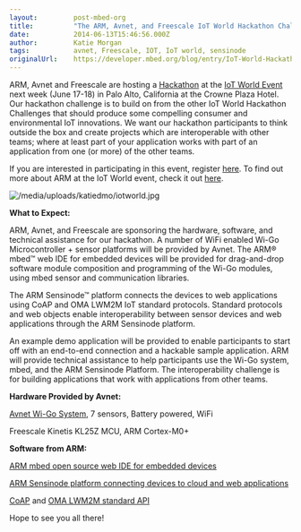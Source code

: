 ```yaml
---
layout:         post-mbed-org
title:          "The ARM, Avnet, and Freescale IoT World Hackathon Challenge"
date:           2014-06-13T15:46:56.000Z
author:         Katie Morgan
tags:           avnet, Freescale, IOT, IoT world, sensinode
originalUrl:    https://developer.mbed.org/blog/entry/IoT-World-Hackathon-Challenge-2014/
---
```


<p>ARM, Avnet and Freescale are hosting a <a href="http://iotworldevent.com/hack/"
  rel="nofollow">Hackathon</a> at the <a href="http://iotworldevent.com/" rel="nofollow">IoT World Event</a> next
  week (June 17-18) in Palo Alto, California at the Crowne Plaza Hotel. Our
  hackathon challenge is to build on from the other IoT World Hackathon Challenges
  that should produce some compelling consumer and environmental IoT innovations.
  We want our hackathon participants to think outside the box and create
  projects which are interoperable with other teams; where at least part
  of your application works with part of an application from one (or more)
  of the other teams.</p>
<p>If you are interested in participating in this event, register <a href="http://iotworldevent.com/register/"
  rel="nofollow">here</a>. To find out more about ARM at the IoT World event,
  check it out <a href="http://community.arm.com/groups/embedded/blog/2014/06/11/arm-at-iotworld-palo-alto"
  rel="nofollow">here</a>.</p>
<p>
  <img src="https://developer.mbed.org/media/uploads/katiedmo/iotworld.jpg"
  alt="/media/uploads/katiedmo/iotworld.jpg" title="/media/uploads/katiedmo/iotworld.jpg">
</p>
<p><strong>What to Expect:</strong>
</p>
<p>ARM, Avnet, and Freescale are sponsoring the hardware, software, and technical
  assistance for our hackathon. A number of WiFi enabled Wi-Go Microcontroller
  + sensor platforms will be provided by Avnet. The ARM&#xAE; mbed&#x2122;
  web IDE for embedded devices will be provided for drag-and-drop software
  module composition and programming of the Wi-Go modules, using mbed sensor
  and communication libraries.</p>
<p>The ARM Sensinode&#x2122; platform connects the devices to web applications
  using CoAP and OMA LWM2M IoT standard protocols. Standard protocols and
  web objects enable interoperability between sensor devices and web applications
  through the ARM Sensinode platform.</p>
<p>An example demo application will be provided to enable participants to
  start off with an end-to-end connection and a hackable sample application.
  ARM will provide technical assistance to help participants use the Wi-Go
  system, mbed, and the ARM Sensinode Platform. The interoperability challenge
  is for building applications that work with applications from other teams.</p>
<p><strong>Hardware Provided by Avnet:</strong>
</p>
<p><a href="http://www.em.avnet.com/en-us/design/drc/Pages/Avnet-Wi-Go-Module.aspx"
  rel="nofollow">Avnet Wi-Go System</a>, 7 sensors, Battery powered, WiFi</p>
<p>Freescale Kinetis KL25Z MCU, ARM Cortex-M0+</p>
<p><strong>Software from ARM:</strong>
</p>
<p><a href="http://mbed.org/">ARM mbed open source web IDE for embedded devices</a>
</p>
<p><a href="http://community.arm.com/groups/smart-and-connected/blog/2014/05/07/white-papers-on-arm-iot-software"
  rel="nofollow">ARM Sensinode platform connecting devices to cloud and web applications</a>
</p>
<p><a href="http://www.slideshare.net/zdshelby/coap-tutorial" rel="nofollow">CoAP</a> and
  <a
  href="http://community.arm.com/docs/DOC-8693" rel="nofollow">OMA LWM2M standard API</a>
</p>
<p>Hope to see you all there!</p>

